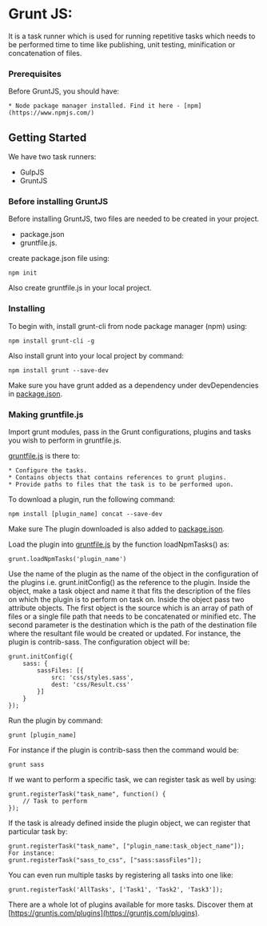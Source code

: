 # Grunt JS:
It is a task runner which is used for running repetitive tasks which needs to be performed time to time like publishing, unit testing, minification or concatenation of files.

### Prerequisites

Before GruntJS, you should have:
```
* Node package manager installed. Find it here - [npm](https://www.npmjs.com/)
```

## Getting Started
We have two task runners:
* GulpJS
* GruntJS

### Before installing GruntJS
Before installing GruntJS, two files are needed to be created in your project.
* package.json
* gruntfile.js.

create package.json file using: 
```
npm init
```
Also create gruntfile.js in your local project.

### Installing

To begin with, install grunt-cli from node package manager (npm) using:
```
npm install grunt-cli -g
```

Also install grunt into your local project by command:
```
npm install grunt --save-dev
```

Make sure you have grunt added as a dependency under devDependencies in [package.json](https://github.com/Areeeb/GruntJS/blob/master/package.json).

### Making gruntfile.js
Import grunt modules, pass in the Grunt configurations, plugins and tasks you wish to perform in gruntfile.js.

[gruntfile.js](https://github.com/Areeeb/GruntJS/blob/master/gruntfile.js) is there to:
```
* Configure the tasks.
* Contains objects that contains references to grunt plugins.
* Provide paths to files that the task is to be performed upon.
```

To download a plugin, run the following command:
```
npm install [plugin_name] concat --save-dev
```

Make sure The plugin downloaded is also added to [package.json](https://github.com/Areeeb/GruntJS/blob/master/package.json).

Load the plugin into [gruntfile.js](https://github.com/Areeeb/GruntJS/blob/master/gruntfile.js) by the function loadNpmTasks() as:
```
grunt.loadNpmTasks('plugin_name')
```
Use the name of the plugin as the name of the object in the configuration of the plugins i.e. grunt.initConfig() as the reference to the plugin. Inside the object, make a task object and name it that fits the description of the files on which the plugin is to perform on task on. Inside the object pass two attribute objects. The first object is the source which is an array of path of files or a single file path that needs to be concatenated or minified etc. The second parameter is the destination which is the path of the destination file where the resultant file would be created or updated.
For instance, the plugin is contrib-sass. The configuration object will be:
```
grunt.initConfig({
    sass: {
        sassFiles: [{
            src: 'css/styles.sass',
            dest: 'css/Result.css'
        }]
    }
});
```
Run the plugin by command:
```
grunt [plugin_name]
```
For instance if the plugin is contrib-sass then the command would be:
```
grunt sass
```
If we want to perform a specific task, we can register task as well by using:
```
grunt.registerTask("task_name", function() {
	// Task to perform
});
```
If the task is already defined inside the plugin object, we can register that particular task by:
```
grunt.registerTask("task_name", ["plugin_name:task_object_name"]);
For instance:
grunt.registerTask("sass_to_css", ["sass:sassFiles"]);
```
You can even run multiple tasks by registering all tasks into one like:
```
grunt.registerTask('AllTasks', ['Task1', 'Task2', 'Task3']);
```
There are a whole lot of plugins available for more tasks. Discover them at [https://gruntjs.com/plugins](https://gruntjs.com/plugins).
